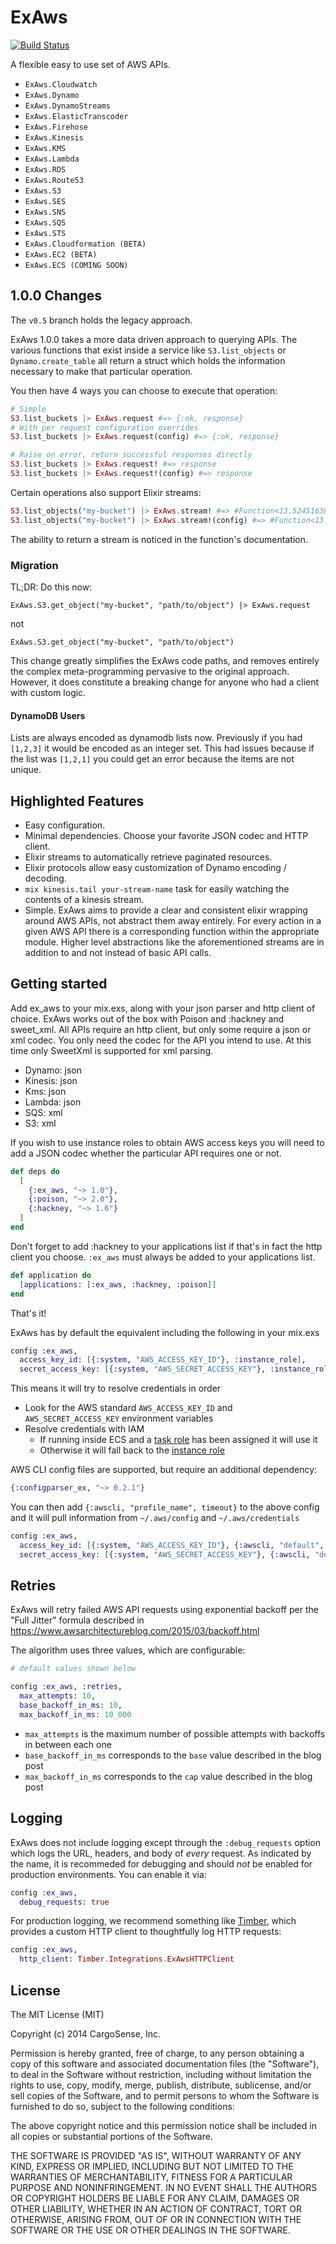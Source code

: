 ExAws
=====
[![Build Status](https://travis-ci.org/CargoSense/ex_aws.svg?branch=master)](https://travis-ci.org/CargoSense/ex_aws)

A flexible easy to use set of AWS APIs.

- `ExAws.Cloudwatch`
- `ExAws.Dynamo`
- `ExAws.DynamoStreams`
- `ExAws.ElasticTranscoder`
- `ExAws.Firehose`
- `ExAws.Kinesis`
- `ExAws.KMS`
- `ExAws.Lambda`
- `ExAws.RDS`
- `ExAws.Route53`
- `ExAws.S3`
- `ExAws.SES`
- `ExAws.SNS`
- `ExAws.SQS`
- `ExAws.STS`
- `ExAws.Cloudformation (BETA)`
- `ExAws.EC2 (BETA)`
- `ExAws.ECS (COMING SOON)`

## 1.0.0 Changes

The `v0.5` branch holds the legacy approach.

ExAws 1.0.0 takes a more data driven approach to querying APIs. The various
functions that exist inside a service like `S3.list_objects` or
`Dynamo.create_table` all return a struct which holds the information necessary
to make that particular operation.

You then have 4 ways you can choose to execute that operation:

```elixir
# Simple
S3.list_buckets |> ExAws.request #=> {:ok, response}
# With per request configuration overrides
S3.list_buckets |> ExAws.request(config) #=> {:ok, response}

# Raise on error, return successful responses directly
S3.list_buckets |> ExAws.request! #=> response
S3.list_buckets |> ExAws.request!(config) #=> response
```

Certain operations also support Elixir streams:

```elixir
S3.list_objects("my-bucket") |> ExAws.stream! #=> #Function<13.52451638/2 in Stream.resource/3>
S3.list_objects("my-bucket") |> ExAws.stream!(config) #=> #Function<13.52451638/2 in Stream.resource/3>
```

The ability to return a stream is noticed in the function's documentation.

### Migration

TL;DR:
Do this now:
```
ExAws.S3.get_object("my-bucket", "path/to/object") |> ExAws.request
```
not
```
ExAws.S3.get_object("my-bucket", "path/to/object")
```

This change greatly simplifies the ExAws code paths, and removes entirely the
complex meta-programming pervasive to the original approach. However, it does
constitute a breaking change for anyone who had a client with custom logic.

#### DynamoDB Users

Lists are always encoded as dynamodb lists now. Previously if you had `[1,2,3]`
it would be encoded as an integer set. This had issues because if the list was
`[1,2,1]` you could get an error because the items are not unique.

## Highlighted Features

- Easy configuration.
- Minimal dependencies. Choose your favorite JSON codec and HTTP client.
- Elixir streams to automatically retrieve paginated resources.
- Elixir protocols allow easy customization of Dynamo encoding / decoding.
- `mix kinesis.tail your-stream-name` task for easily watching the contents of a kinesis stream.
- Simple. ExAws aims to provide a clear and consistent elixir wrapping around AWS APIs, not abstract them away entirely. For every action in a given AWS API there is a corresponding function within the appropriate module. Higher level abstractions like the aforementioned streams are in addition to and not instead of basic API calls.

## Getting started

Add ex_aws to your mix.exs, along with your json parser and http client of
choice. ExAws works out of the box with Poison and :hackney and sweet_xml. All
APIs require an http client, but only some require a json or xml codec. You only
need the codec for the API you intend to use. At this time only SweetXml is
supported for xml parsing.

- Dynamo: json
- Kinesis: json
- Kms: json
- Lambda: json
- SQS: xml
- S3: xml

If you wish to use instance roles to obtain AWS access keys you will need to add
a JSON codec whether the particular API requires one or not.

```elixir
def deps do
  [
    {:ex_aws, "~> 1.0"},
    {:poison, "~> 2.0"},
    {:hackney, "~> 1.6"}
  ]
end
```
Don't forget to add :hackney to your applications list if that's in fact the
http client you choose. `:ex_aws` must always be added to your applications
list.

```elixir
def application do
  [applications: [:ex_aws, :hackney, :poison]]
end
```

That's it!

ExAws has by default the equivalent including the following in your mix.exs

```elixir
config :ex_aws,
  access_key_id: [{:system, "AWS_ACCESS_KEY_ID"}, :instance_role],
  secret_access_key: [{:system, "AWS_SECRET_ACCESS_KEY"}, :instance_role],
```

This means it will try to resolve credentials in order
* Look for the AWS standard `AWS_ACCESS_KEY_ID` and `AWS_SECRET_ACCESS_KEY` environment variables
* Resolve credentials with IAM
  * If running inside ECS and a [task role](https://docs.aws.amazon.com/AmazonECS/latest/developerguide/task-iam-roles.html) has been assigned it will use it
  * Otherwise it will fall back to the [instance role](https://docs.aws.amazon.com/AWSEC2/latest/UserGuide/iam-roles-for-amazon-ec2.html)

AWS CLI config files are supported, but require an additional dependency:

```elixir
{:configparser_ex, "~> 0.2.1"}
```

You can then add `{:awscli, "profile_name", timeout}` to the above config and it
will pull information from `~/.aws/config` and `~/.aws/credentials`
```elixir
config :ex_aws,
  access_key_id: [{:system, "AWS_ACCESS_KEY_ID"}, {:awscli, "default", 30}, :instance_role],
  secret_access_key: [{:system, "AWS_SECRET_ACCESS_KEY"}, {:awscli, "default", 30}, :instance_role],
```

## Retries

ExAws will retry failed AWS API requests using exponential backoff per the "Full
Jitter" formula described in
https://www.awsarchitectureblog.com/2015/03/backoff.html

The algorithm uses three values, which are configurable:

```elixir
# default values shown below

config :ex_aws, :retries,
  max_attempts: 10,
  base_backoff_in_ms: 10,
  max_backoff_in_ms: 10_000
```

* `max_attempts` is the maximum number of possible attempts with backoffs in between each one
* `base_backoff_in_ms` corresponds to the `base` value described in the blog post
* `max_backoff_in_ms` corresponds to the `cap` value described in the blog post

## Logging

ExAws does not include logging except through the `:debug_requests` option which logs the
URL, headers, and body of _every_ request. As indicated by the name, it is recommeded for
debugging and should _not_ be enabled for production environments. You can enable it via:

```elixir
config :ex_aws,
  debug_requests: true
```

For production logging, we recommend something like
[Timber](http://github.com/timberio/timber-elixir), which provides a custom HTTP client to
thoughtfully log HTTP requests:

```elixir
config :ex_aws,
  http_client: Timber.Integrations.ExAwsHTTPClient
```

## License

The MIT License (MIT)

Copyright (c) 2014 CargoSense, Inc.

Permission is hereby granted, free of charge, to any person obtaining a copy
of this software and associated documentation files (the "Software"), to deal
in the Software without restriction, including without limitation the rights
to use, copy, modify, merge, publish, distribute, sublicense, and/or sell
copies of the Software, and to permit persons to whom the Software is
furnished to do so, subject to the following conditions:

The above copyright notice and this permission notice shall be included in
all copies or substantial portions of the Software.

THE SOFTWARE IS PROVIDED "AS IS", WITHOUT WARRANTY OF ANY KIND, EXPRESS OR
IMPLIED, INCLUDING BUT NOT LIMITED TO THE WARRANTIES OF MERCHANTABILITY,
FITNESS FOR A PARTICULAR PURPOSE AND NONINFRINGEMENT. IN NO EVENT SHALL THE
AUTHORS OR COPYRIGHT HOLDERS BE LIABLE FOR ANY CLAIM, DAMAGES OR OTHER
LIABILITY, WHETHER IN AN ACTION OF CONTRACT, TORT OR OTHERWISE, ARISING FROM,
OUT OF OR IN CONNECTION WITH THE SOFTWARE OR THE USE OR OTHER DEALINGS IN
THE SOFTWARE.
